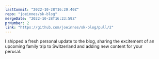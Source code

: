 ```yaml
---
lastCommit: "2022-10-28T16:20:40Z"
repo: "joeinnes/sk-blog"
mergeDate: "2022-10-28T16:23:59Z"
prNumber: 2
link: "https://github.com/joeinnes/sk-blog/pull/2"
---
```


I shipped a fresh personal update to the blog, sharing the excitement of an upcoming family trip to Switzerland and adding new content for your perusal.